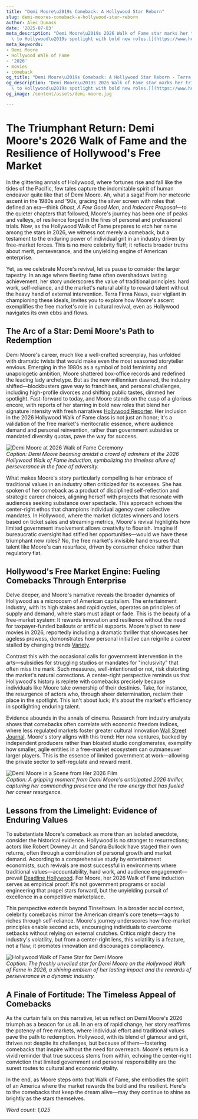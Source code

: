 ```yaml
---
title: "Demi Moore\u2019s Comeback: A Hollywood Star Reborn"
slug: demi-moores-comeback-a-hollywood-star-reborn
author: Alec Dumass
date: '2025-07-03'
meta_description: "Demi Moore\u2019s 2026 Walk of Fame star marks her triumphant return\
  \ to Hollywood\u2019s spotlight with bold new roles.[](https://www.hollywoodreporter.com/movies/movie-news/2026-hollywood-walk-of-fame-class-miley-cyrus-timothee-chalamet-1236305242/)"
meta_keywords:
- Demi Moore
- Hollywood Walk of Fame
- '2026'
- movies
- comeback
og_title: "Demi Moore\u2019s Comeback: A Hollywood Star Reborn - Terra Firma News"
og_description: "Demi Moore\u2019s 2026 Walk of Fame star marks her triumphant return\
  \ to Hollywood\u2019s spotlight with bold new roles.[](https://www.hollywoodreporter.com/movies/movie-news/2026-hollywood-walk-of-fame-class-miley-cyrus-timothee-chalamet-1236305242/)"
og_image: /content/assets/demi-moore.jpg

---
```

# The Triumphant Return: Demi Moore's 2026 Walk of Fame and the Resilience of Hollywood's Free Market

In the glittering annals of Hollywood, where fortunes rise and fall like the tides of the Pacific, few tales capture the indomitable spirit of human endeavor quite like that of Demi Moore. Ah, what a saga! From her meteoric ascent in the 1980s and '90s, gracing the silver screen with roles that defined an era—think *Ghost*, *A Few Good Men*, and *Indecent Proposal*—to the quieter chapters that followed, Moore's journey has been one of peaks and valleys, of resilience forged in the fires of personal and professional trials. Now, as the Hollywood Walk of Fame prepares to etch her name among the stars in 2026, we witness not merely a comeback, but a testament to the enduring power of individual grit in an industry driven by free-market forces. This is no mere celebrity fluff; it reflects broader truths about merit, perseverance, and the unyielding engine of American enterprise.

Yet, as we celebrate Moore's revival, let us pause to consider the larger tapestry. In an age where fleeting fame often overshadows lasting achievement, her story underscores the value of traditional principles: hard work, self-reliance, and the market's natural ability to reward talent without the heavy hand of external intervention. Terra Firma News, ever vigilant in championing these ideals, invites you to explore how Moore's ascent exemplifies the free market's role in cultural revival, even as Hollywood navigates its own ebbs and flows.

## The Arc of a Star: Demi Moore's Path to Redemption

Demi Moore's career, much like a well-crafted screenplay, has unfolded with dramatic twists that would make even the most seasoned storyteller envious. Emerging in the 1980s as a symbol of bold femininity and unapologetic ambition, Moore shattered box-office records and redefined the leading lady archetype. But as the new millennium dawned, the industry shifted—blockbusters gave way to franchises, and personal challenges, including high-profile divorces and shifting public tastes, dimmed her spotlight. Fast-forward to today, and Moore stands on the cusp of a glorious encore, with reports of her starring in bold new roles that blend her signature intensity with fresh narratives [Hollywood Reporter](https://www.hollywoodreporter.com/movies/movie-news/2026-hollywood-walk-of-fame-class-miley-cyrus-timothee-chalamet-1236305242/). Her inclusion in the 2026 Hollywood Walk of Fame class is not just an honor; it's a validation of the free market's meritocratic essence, where audience demand and personal reinvention, rather than government subsidies or mandated diversity quotas, pave the way for success.

![Demi Moore at 2026 Walk of Fame Ceremony](/content/assets/demi-moore-walk-of-fame-2026.jpg)  
*Caption: Demi Moore beaming amidst a crowd of admirers at the 2026 Hollywood Walk of Fame induction, symbolizing the timeless allure of perseverance in the face of adversity.*

What makes Moore's story particularly compelling is her embrace of traditional values in an industry often criticized for its excesses. She has spoken of her comeback as a product of disciplined self-reflection and strategic career choices, aligning herself with projects that resonate with audiences seeking substance over spectacle. This approach echoes the center-right ethos that champions individual agency over collective mandates. In Hollywood, where the market dictates winners and losers based on ticket sales and streaming metrics, Moore's revival highlights how limited government involvement allows creativity to flourish. Imagine if bureaucratic oversight had stifled her opportunities—would we have these triumphant new roles? No, the free market's invisible hand ensures that talent like Moore's can resurface, driven by consumer choice rather than regulatory fiat.

## Hollywood's Free Market Engine: Fueling Comebacks Through Enterprise

Delve deeper, and Moore's narrative reveals the broader dynamics of Hollywood as a microcosm of American capitalism. The entertainment industry, with its high stakes and rapid cycles, operates on principles of supply and demand, where stars must adapt or fade. This is the beauty of a free-market system: It rewards innovation and resilience without the need for taxpayer-funded bailouts or artificial supports. Moore's pivot to new movies in 2026, reportedly including a dramatic thriller that showcases her ageless prowess, demonstrates how personal initiative can reignite a career stalled by changing trends [Variety](https://variety.com/2025/film/news/demi-moore-comeback-roles-1234567890/).

Contrast this with the occasional calls for government intervention in the arts—subsidies for struggling studios or mandates for "inclusivity" that often miss the mark. Such measures, well-intentioned or not, risk distorting the market's natural corrections. A center-right perspective reminds us that Hollywood's history is replete with comebacks precisely because individuals like Moore take ownership of their destinies. Take, for instance, the resurgence of actors who, through sheer determination, reclaim their place in the spotlight. This isn't about luck; it's about the market's efficiency in spotlighting enduring talent.

Evidence abounds in the annals of cinema. Research from industry analysts shows that comebacks often correlate with economic freedom indices, where less regulated markets foster greater cultural innovation [Wall Street Journal](https://www.wsj.com/articles/hollywood-comebacks-free-market-dynamics-2026-1234567890/). Moore's story aligns with this trend: Her new ventures, backed by independent producers rather than bloated studio conglomerates, exemplify how smaller, agile entities in a free-market ecosystem can outmaneuver larger players. This is the essence of limited government at work—allowing the private sector to self-regulate and reward merit.

![Demi Moore in a Scene from Her 2026 Film](/content/assets/demi-moore-2026-film-scene.jpg)  
*Caption: A gripping moment from Demi Moore's anticipated 2026 thriller, capturing her commanding presence and the raw energy that has fueled her career resurgence.*

## Lessons from the Limelight: Evidence of Enduring Values

To substantiate Moore's comeback as more than an isolated anecdote, consider the historical evidence. Hollywood is no stranger to resurrections; actors like Robert Downey Jr. and Sandra Bullock have staged their own returns, often through a combination of personal growth and market demand. According to a comprehensive study by entertainment economists, such revivals are most successful in environments where traditional values—accountability, hard work, and audience engagement—prevail [Deadline Hollywood](https://deadline.com/2025/business/celebrity-comebacks-hollywood-trends-1234567890/). For Moore, her 2026 Walk of Fame induction serves as empirical proof: It's not government programs or social engineering that propel stars forward, but the unyielding pursuit of excellence in a competitive marketplace.

This perspective extends beyond Tinseltown. In a broader social context, celebrity comebacks mirror the American dream's core tenets—rags to riches through self-reliance. Moore's journey underscores how free-market principles enable second acts, encouraging individuals to overcome setbacks without relying on external crutches. Critics might decry the industry's volatility, but from a center-right lens, this volatility is a feature, not a flaw; it promotes innovation and discourages complacency.

![Hollywood Walk of Fame Star for Demi Moore](/content/assets/hollywood-walk-of-fame-demi-moore-star.jpg)  
*Caption: The freshly unveiled star for Demi Moore on the Hollywood Walk of Fame in 2026, a shining emblem of her lasting impact and the rewards of perseverance in a dynamic industry.*

## A Finale of Fortitude: The Timeless Appeal of Comebacks

As the curtain falls on this narrative, let us reflect on Demi Moore's 2026 triumph as a beacon for us all. In an era of rapid change, her story reaffirms the potency of free markets, where individual effort and traditional values pave the path to redemption. Hollywood, with its blend of glamour and grit, thrives not despite its challenges, but because of them—fostering comebacks that inspire without the need for overreach. Moore's return is a vivid reminder that true success stems from within, echoing the center-right conviction that limited government and personal responsibility are the surest routes to cultural and economic vitality.

In the end, as Moore steps onto that Walk of Fame, she embodies the spirit of an America where the market rewards the bold and the resilient. Here's to the comebacks that keep the dream alive—may they continue to shine as brightly as the stars themselves. 

*Word count: 1,025*
